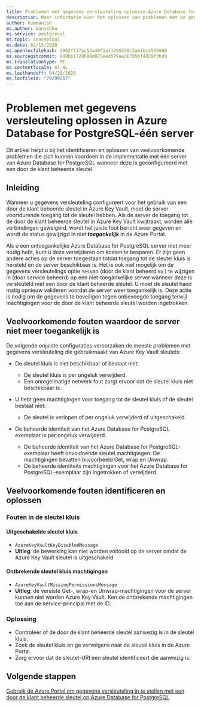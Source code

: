 ```yaml
---
title: Problemen met gegevens versleuteling oplossen-Azure Database for PostgreSQL-één server
description: Meer informatie over het oplossen van problemen met de gegevens versleuteling op uw Azure Database for PostgreSQL-één server
author: kummanish
ms.author: manishku
ms.service: postgresql
ms.topic: conceptual
ms.date: 02/13/2020
ms.openlocfilehash: 2902ff17ac14a48f1a11259339c2ab1bc4595980
ms.sourcegitcommit: 849bb1729b89d075eed579aa36395bf4d29f3bd9
ms.translationtype: MT
ms.contentlocale: nl-NL
ms.lasthandoff: 04/28/2020
ms.locfileid: "79299257"
---
```

# <a name="troubleshoot-data-encryption-in-azure-database-for-postgresql---single-server"></a>Problemen met gegevens versleuteling oplossen in Azure Database for PostgreSQL-één server

Dit artikel helpt u bij het identificeren en oplossen van veelvoorkomende problemen die zich kunnen voordoen in de implementatie met één server van Azure Database for PostgreSQL wanneer deze is geconfigureerd met een door de klant beheerde sleutel.

## <a name="introduction"></a>Inleiding

Wanneer u gegevens versleuteling configureert voor het gebruik van een door de klant beheerde sleutel in Azure Key Vault, moet de server voortdurende toegang tot de sleutel hebben. Als de server de toegang tot de door de klant beheerde sleutel in Azure Key Vault kwijtraakt, worden alle verbindingen geweigerd, wordt het juiste fout bericht weer gegeven en wordt de status gewijzigd in niet ***toegankelijk*** in de Azure Portal.

Als u een ontoegankelijke Azure Database for PostgreSQL server niet meer nodig hebt, kunt u deze verwijderen om kosten te besparen. Er zijn geen andere acties op de server toegestaan totdat toegang tot de sleutel kluis is hersteld en de server beschikbaar is. Het is ook niet mogelijk om de gegevens versleutelings optie `Yes`van (door de klant beheerd `No` ) te wijzigen in (door service beheerd) op een niet-toegankelijke server wanneer deze is versleuteld met een door de klant beheerde sleutel. U moet de sleutel hand matig opnieuw valideren voordat de server weer toegankelijk is. Deze actie is nodig om de gegevens te beveiligen tegen onbevoegde toegang terwijl machtigingen voor de door de klant beheerde sleutel worden ingetrokken.

## <a name="common-errors-causing-server-to-become-inaccessible"></a>Veelvoorkomende fouten waardoor de server niet meer toegankelijk is

De volgende onjuiste configuraties veroorzaken de meeste problemen met gegevens versleuteling die gebruikmaakt van Azure Key Vault sleutels:

- De sleutel kluis is niet beschikbaar of bestaat niet:
  - De sleutel kluis is per ongeluk verwijderd.
  - Een onregelmatige netwerk fout zorgt ervoor dat de sleutel kluis niet beschikbaar is.

- U hebt geen machtigingen voor toegang tot de sleutel kluis of de sleutel bestaat niet:
  - De sleutel is verlopen of per ongeluk verwijderd of uitgeschakeld.
- De beheerde identiteit van het Azure Database for PostgreSQL exemplaar is per ongeluk verwijderd.
  - De beheerde identiteit van het Azure Database for PostgreSQL-exemplaar heeft onvoldoende sleutel machtigingen. De machtigingen bevatten bijvoorbeeld Get, wrap en Unwrap.
  - De beheerde identiteits machtigingen voor het Azure Database for PostgreSQL-exemplaar zijn ingetrokken of verwijderd.

## <a name="identify-and-resolve-common-errors"></a>Veelvoorkomende fouten identificeren en oplossen

### <a name="errors-on-the-key-vault"></a>Fouten in de sleutel kluis

#### <a name="disabled-key-vault"></a>Uitgeschakelde sleutel kluis

- `AzureKeyVaultKeyDisabledMessage`
- **Uitleg**: de bewerking kan niet worden voltooid op de server omdat de Azure Key Vault sleutel is uitgeschakeld.

#### <a name="missing-key-vault-permissions"></a>Ontbrekende sleutel kluis machtigingen

- `AzureKeyVaultMissingPermissionsMessage`
- **Uitleg**: de vereiste Get-, wrap-en Unwrap-machtigingen voor de server kunnen niet worden Azure Key Vault. Ken de ontbrekende machtigingen toe aan de service-principal met de ID.

### <a name="mitigation"></a>Oplossing

- Controleer of de door de klant beheerde sleutel aanwezig is in de sleutel kluis.
- Zoek de sleutel kluis en ga vervolgens naar de sleutel kluis in de Azure Portal.
- Zorg ervoor dat de sleutel-URI een sleutel identificeert die aanwezig is.

## <a name="next-steps"></a>Volgende stappen

[Gebruik de Azure Portal om gegevens versleuteling in te stellen met een door de klant beheerde sleutel op Azure Database for PostgreSQL](howto-data-encryption-portal.md)
